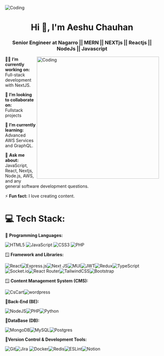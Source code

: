 <img align="center" alt="Coding"  src="https://media.licdn.com/dms/image/D4D16AQE6aS1InZhyhA/profile-displaybackgroundimage-shrink_350_1400/0/1681415008560?e=1714003200&v=beta&t=Cg53B6bpGdgo7YWxC_WUID0v3F0Wc5ch9eWmlXGOuMM">
<h1 align="center">Hi 👋, I'm Aeshu Chauhan </h1>
<h3 align="center">Senior Engineer at Nagarro || MERN || NEXTjs || Reactjs || NodeJs || Javascript</h3>
<img align="right" alt="Coding" width="400" src="https://cdn.dribbble.com/users/1162077/screenshots/3848914/programmer.gif">

👨‍💻 **I’m currently working on:**  
Full-stack development with NextJS.

👯 **I’m looking to collaborate on:**  
Fullstack projects

🌱 **I’m currently learning:**  
Advanced AWS Services and GraphQL.

💬 **Ask me about:**  
JavaScript, React, Nextjs, Node.js, AWS, and any general software development questions.

⚡ **Fun fact:** 
I love creating content.




# 💻 Tech Stack:
💾 **Programming Languages:**

![HTML5](https://img.shields.io/badge/html5-%23E34F26.svg?style=for-the-badge&logo=html5&logoColor=white) ![JavaScript](https://img.shields.io/badge/javascript-%23323330.svg?style=for-the-badge&logo=javascript&logoColor=%23F7DF1E) ![CSS3](https://img.shields.io/badge/css3-%231572B6.svg?style=for-the-badge&logo=css3&logoColor=white) ![PHP](https://img.shields.io/badge/php-%23777BB4.svg?style=for-the-badge&logo=php&logoColor=white) 

🪟 **Framework and Libraries:**

![React](https://img.shields.io/badge/react-%2320232a.svg?style=for-the-badge&logo=react&logoColor=%2361DAFB)![Express.js](https://img.shields.io/badge/express.js-%23404d59.svg?style=for-the-badge&logo=express&logoColor=%2361DAFB)![Next JS](https://img.shields.io/badge/Next-black?style=for-the-badge&logo=next.js&logoColor=white)![MUI](https://img.shields.io/badge/MUI-%230081CB.svg?style=for-the-badge&logo=material-ui&logoColor=white)![JWT](https://img.shields.io/badge/JWT-black?style=for-the-badge&logo=JSON%20web%20tokens)![Redux](https://img.shields.io/badge/redux-%23593d88.svg?style=for-the-badge&logo=redux&logoColor=white)![TypeScript](https://img.shields.io/badge/typescript-%23007ACC.svg?style=for-the-badge&logo=typescript&logoColor=white)![Socket.io](https://img.shields.io/badge/Socket.io-black?style=for-the-badge&logo=socket.io&badgeColor=010101)![React Router](https://img.shields.io/badge/React_Router-CA4245?style=for-the-badge&logo=react-router&logoColor=white)![TailwindCSS](https://img.shields.io/badge/tailwindcss-%2338B2AC.svg?style=for-the-badge&logo=tailwind-css&logoColor=white)![Bootstrap](https://img.shields.io/badge/bootstrap-%23563D7C.svg?style=for-the-badge&logo=bootstrap&logoColor=white)     

🪟 **Content Management System (CMS):**

![CsCart](https://img.shields.io/badge/CsCart-3670A0?style=for-the-badge&logo=CsCart&logoColor=white)![wordpress](https://img.shields.io/badge/wordpress-%23007ACC.svg?style=for-the-badge&logo=wordpress&logoColor=white)

🫎**Back-End (BE):**

![NodeJS](https://img.shields.io/badge/node.js-6DA55F?style=for-the-badge&logo=node.js&logoColor=white)![PHP](https://img.shields.io/badge/php-%23777BB4.svg?style=for-the-badge&logo=php&logoColor=white)![Python](https://img.shields.io/badge/python-3670A0?style=for-the-badge&logo=python&logoColor=ffdd54)

🧢**DataBase (DB):**

![MongoDB](https://img.shields.io/badge/MongoDB-%234ea94b.svg?style=for-the-badge&logo=mongodb&logoColor=white)![MySQL](https://img.shields.io/badge/mysql-%2300f.svg?style=for-the-badge&logo=mysql&logoColor=white)![Postgres](https://img.shields.io/badge/postgres-%23316192.svg?style=for-the-badge&logo=postgresql&logoColor=white)

🧢**Version Control & Development Tools:**

![Git](https://img.shields.io/badge/git-%23000000.svg?style=for-the-badge&logo=git&logoColor=white)![Jira](https://img.shields.io/badge/jira-%230A0FFF.svg?style=for-the-badge&logo=jira&logoColor=white) ![Docker](https://img.shields.io/badge/docker-%230db7ed.svg?style=for-the-badge&logo=docker&logoColor=white)![Redis](https://img.shields.io/badge/redis-%23DD0031.svg?style=for-the-badge&logo=redis&logoColor=white)![ESLint](https://img.shields.io/badge/ESLint-4B3263?style=for-the-badge&logo=eslint&logoColor=white)![Notion](https://img.shields.io/badge/Notion-%23000000.svg?style=for-the-badge&logo=notion&logoColor=white)

